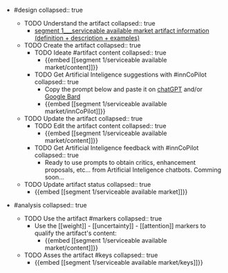 
- #design
   collapsed:: true
  - TODO Understand the artifact
    collapsed:: true
    - [segment 1___serviceable available market artifact information (definition + description + examples)](https://go.innbok.com/#/page/innBoK%2Fsegment-%28id%29%2Fserviceable-available-market%2Finfo)
  - TODO Create the artifact
     collapsed:: true
    - TODO Ideate #artifact content
      collapsed:: true
      - {{embed [[segment 1/serviceable available market/content]]}}
    - TODO Get Artificial Inteligence suggestions with #innCoPilot
      collapsed:: true
      - Copy the prompt below and paste it on [chatGPT](https://chat.openai.com) and/or [Google Bard](https://bard.google.com/chat)
      - {{embed [[segment 1/serviceable available market/innCoPilot]]}}
  - TODO Update the artifact
    collapsed:: true
    - TODO Edit the artifact content
     collapsed:: true
      - {{embed [[segment 1/serviceable available market/content]]}}
    - TODO Get Artificial Inteligence feedback with #innCoPilot
      collapsed:: true
      - Ready to use prompts to obtain critics, enhancement proposals, etc... from Artificial Inteligence chatbots. Comming soon...
  - TODO Update artifact status
    collapsed:: true
    - {{embed [[segment 1/serviceable available market]]}}


- #analysis
  collapsed:: true
  - TODO Use the artifact #markers
    collapsed:: true
    - Use the [[weight]] - [[uncertainty]] - [[attention]] markers to qualify the artifact's content:
      - {{embed [[segment 1/serviceable available market/content]]}}
  - TODO Asses the artifact #keys
    collapsed:: true
    - {{embed [[segment 1/serviceable available market/keys]]}}



